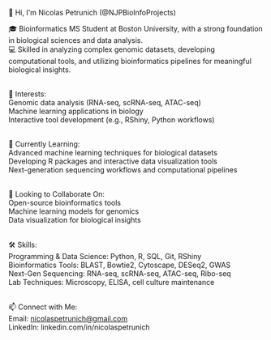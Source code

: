 👋 Hi, I'm Nicolas Petrunich (@NJPBioInfoProjects)

🎓 Bioinformatics MS Student at Boston University, with a strong foundation in biological sciences and data analysis.<br>
💻 Skilled in analyzing complex genomic datasets, developing computational tools, and utilizing bioinformatics pipelines for meaningful biological insights.<br><br>

👀 Interests:<br>
Genomic data analysis (RNA-seq, scRNA-seq, ATAC-seq)<br> Machine learning applications in biology<br> Interactive tool development (e.g., RShiny, Python workflows)<br><br>

🌱 Currently Learning:<br>
Advanced machine learning techniques for biological datasets<br> Developing R packages and interactive data visualization tools<br> Next-generation sequencing workflows and computational pipelines<br><br>

💼 Looking to Collaborate On:<br>
Open-source bioinformatics tools<br> Machine learning models for genomics<br> Data visualization for biological insights<br><br>

🛠️ Skills:<br>
Programming & Data Science: Python, R, SQL, Git, RShiny<br> Bioinformatics Tools: BLAST, Bowtie2, Cytoscape, DESeq2, GWAS<br> Next-Gen Sequencing: RNA-seq, scRNA-seq, ATAC-seq, Ribo-seq<br> Lab Techniques: Microscopy, ELISA, cell culture maintenance<br><br>

📫 Connect with Me:<br>
Email: nicolaspetrunich@gmail.com<br> LinkedIn: linkedin.com/in/nicolaspetrunich<br>
